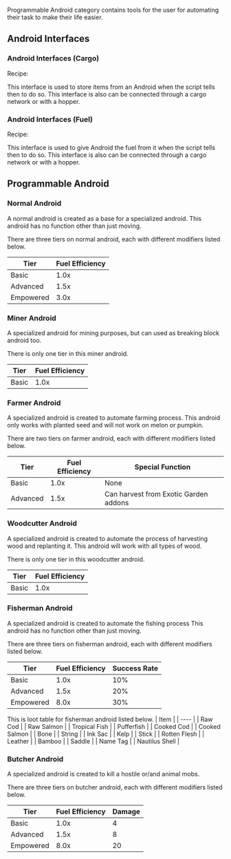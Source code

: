 Programmable Android category contains tools for the user for automating their task to make their life easier.

## Android Interfaces

### Android Interfaces (Cargo)

Recipe:

This interface is used to store items from an Android when the script tells then to do so.
This interface is also can be connected through a cargo network or with a hopper.

### Android Interfaces (Fuel)

Recipe:

This interface is used to give Android the fuel from it when the script tells then to do so.
This interface is also can be connected through a cargo network or with a hopper.

## Programmable Android

### Normal Android

A normal android is created as a base for a specialized android.
This android has no function other than just moving.

There are three tiers on normal android, each with different modifiers listed below.

| Tier | Fuel Efficiency |
| ---- | --------------- |
| Basic | 1.0x |
| Advanced | 1.5x |
| Empowered | 3.0x |

### Miner Android

A specialized android for mining purposes, but can used as breaking block android too.

There is only one tier in this miner android.

| Tier | Fuel Efficiency |
| ---- | --------------- |
| Basic | 1.0x |

### Farmer Android

A specialized android is created to automate farming process.
This android only works with planted seed and will not work on melon or pumpkin.

There are two tiers on farmer android, each with different modifiers listed below.

| Tier | Fuel Efficiency | Special Function |
| ---- | --------------- | ---------------- |
| Basic | 1.0x | None |
| Advanced | 1.5x | Can harvest from Exotic Garden addons |

### Woodcutter Android

A specialized android is created to automate the process of harvesting wood and replanting it.
This android will work with all types of wood.

There is only one tier in this woodcutter android.

| Tier | Fuel Efficiency |
| ---- | --------------- |
| Basic | 1.0x |

### Fisherman Android

A specialized android is created to automate the fishing process
This android has no function other than just moving.

There are three tiers on fisherman android, each with different modifiers listed below.

| Tier | Fuel Efficiency | Success Rate |
| ---- | --------------- | ------------ |
| Basic | 1.0x | 10% |
| Advanced | 1.5x | 20% |
| Empowered | 8.0x | 30% |

This is loot table for fisherman android listed below.
| Item |
| ---- |
| Raw Cod |
| Raw Salmon |
| Tropical Fish |
| Pufferfish |
| Cooked Cod |
| Cooked Salmon |
| Bone |
| String |
| Ink Sac |
| Kelp |
| Stick |
| Rotten Flesh |
| Leather |
| Bamboo |
| Saddle |
| Name Tag |
| Nautilus Shell |

### Butcher Android

A specialized android is created to kill a hostile or/and animal mobs.

There are three tiers on butcher android, each with different modifiers listed below.

| Tier | Fuel Efficiency | Damage |
| ---- | --------------- | ------ |
| Basic | 1.0x | 4 |
| Advanced | 1.5x | 8 |
| Empowered | 8.0x | 20 |
